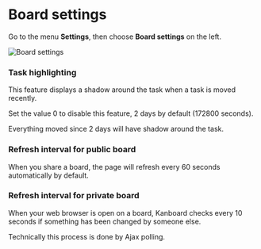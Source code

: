 Board settings
==============

Go to the menu **Settings**, then choose **Board settings** on the left.

![Board settings](http://kanboard.net/screenshots/documentation/board-settings.png)

### Task highlighting

This feature displays a shadow around the task when a task is moved recently.

Set the value 0 to disable this feature, 2 days by default (172800 seconds).

Everything moved since 2 days will have shadow around the task.

### Refresh interval for public board

When you share a board, the page will refresh every 60 seconds automatically by default.

### Refresh interval for private board

When your web browser is open on a board, Kanboard checks every 10 seconds if something has been changed by someone else.

Technically this process is done by Ajax polling.
